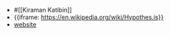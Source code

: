 - #[[Kiraman Katibin]]
- {{iframe: https://en.wikipedia.org/wiki/Hypothes.is}}
- [website](https://hypothes.is)
